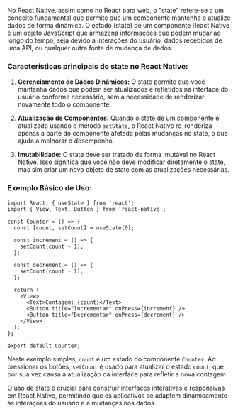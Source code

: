 No React Native, assim como no React para web, o "state" refere-se a um conceito fundamental que permite que um componente mantenha e atualize dados de forma dinâmica. O estado (state) de um componente React Native é um objeto JavaScript que armazena informações que podem mudar ao longo do tempo, seja devido a interações do usuário, dados recebidos de uma API, ou qualquer outra fonte de mudança de dados.

### Características principais do state no React Native:

1. **Gerenciamento de Dados Dinâmicos:** O state permite que você mantenha dados que podem ser atualizados e refletidos na interface do usuário conforme necessário, sem a necessidade de renderizar novamente todo o componente.
    
2. **Atualização de Componentes:** Quando o state de um componente é atualizado usando o método `setState`, o React Native re-renderiza apenas a parte do componente afetada pelas mudanças no state, o que ajuda a melhorar o desempenho.
    
3. **Imutabilidade:** O state deve ser tratado de forma imutável no React Native. Isso significa que você não deve modificar diretamente o state, mas sim criar um novo objeto de state com as atualizações necessárias.
    

### Exemplo Básico de Uso:

```
import React, { useState } from 'react';
import { View, Text, Button } from 'react-native';

const Counter = () => {
  const [count, setCount] = useState(0);

  const increment = () => {
    setCount(count + 1);
  };

  const decrement = () => {
    setCount(count - 1);
  };

  return (
    <View>
      <Text>Contagem: {count}</Text>
      <Button title="Incrementar" onPress={increment} />
      <Button title="Decrementar" onPress={decrement} />
    </View>
  );
};

export default Counter;
```

Neste exemplo simples, `count` é um estado do componente `Counter`. Ao pressionar os botões, `setCount` é usado para atualizar o estado `count`, que por sua vez causa a atualização da interface para refletir a nova contagem.

O uso de state é crucial para construir interfaces interativas e responsivas em React Native, permitindo que os aplicativos se adaptem dinamicamente às interações do usuário e a mudanças nos dados.